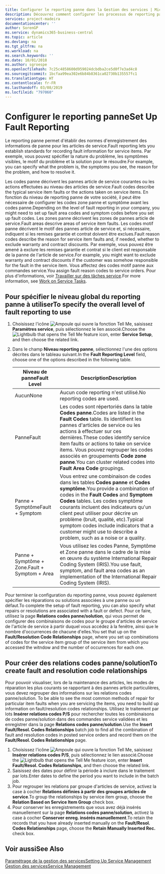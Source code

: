 ```yaml
---
title: Configurer le reporting panne dans la Gestion des services | Microsoft Docs
description: Découvrez comment configurer les processus de reporting panne.
services: project-madeira
documentationcenter: ''
author: SorenGP
ms.service: dynamics365-business-central
ms.topic: article
ms.devlang: na
ms.tgt_pltfrm: na
ms.workload: na
ms.search.keywords: ''
ms.date: 10/01/2018
ms.author: sgroespe
ms.openlocfilehash: 7c25c4858600d959024dcbdba2ce5d0f7e3ad4c8
ms.sourcegitcommit: 1bcfaa99ea302e6b84b8361ca02730b135557fc1
ms.translationtype: HT
ms.contentlocale: fr-FR
ms.lasthandoff: 03/08/2019
ms.locfileid: "797060"
---
```

# <a name="set-up-fault-reporting"></a><span data-ttu-id="6bdfc-103">Configurer le reporting panne</span><span class="sxs-lookup"><span data-stu-id="6bdfc-103">Set Up Fault Reporting</span></span>
<span data-ttu-id="6bdfc-104">Le reporting panne permet d'établir des normes d'enregistrement des informations de panne pour les articles de service.</span><span class="sxs-lookup"><span data-stu-id="6bdfc-104">Fault reporting lets you establish standards for recording fault information for service items.</span></span> <span data-ttu-id="6bdfc-105">Par exemple, vous pouvez spécifier la nature du problème, les symptômes visibles, le motif du problème et la solution pour le résoudre.</span><span class="sxs-lookup"><span data-stu-id="6bdfc-105">For example, you can specify what the problem is, the symptoms you see, the reason for the problem, and how to resolve it.</span></span>  

<span data-ttu-id="6bdfc-106">Les codes panne décrivent les pannes article de service courantes ou les actions effectuées au niveau des articles de service.</span><span class="sxs-lookup"><span data-stu-id="6bdfc-106">Fault codes describe the typical service item faults or the actions taken on service items.</span></span> <span data-ttu-id="6bdfc-107">En fonction du niveau de reporting panne de votre société, il peut être nécessaire de configurer les codes zone panne et symptôme avant les codes panne.</span><span class="sxs-lookup"><span data-stu-id="6bdfc-107">Depending on the level of fault reporting in your company, you might need to set up fault area codes and symptom codes before you set up fault codes.</span></span> <span data-ttu-id="6bdfc-108">Les zones panne décrivent les zones de pannes article de service.</span><span class="sxs-lookup"><span data-stu-id="6bdfc-108">Fault areas descrive areas of service item faults.</span></span> <span data-ttu-id="6bdfc-109">Les codes motif panne décrivent le motif des pannes article de service et, si nécessaire, indiquent si les remises garantie et contrat doivent être exclues.</span><span class="sxs-lookup"><span data-stu-id="6bdfc-109">Fault reason codes describe the reason for service item faults and, if needed, whether to exclude warranty and contract discounts.</span></span> <span data-ttu-id="6bdfc-110">Par exemple, vous pouvez être amené à exclure les remises garantie et contrat si le client est responsable de la panne de l'article de service.</span><span class="sxs-lookup"><span data-stu-id="6bdfc-110">For example, you might want to exclude warranty and contract discounts if the customer was somehow responsible for the fault in the service item.</span></span> <span data-ttu-id="6bdfc-111">Vous affectez des codes motif panne aux commandes service.</span><span class="sxs-lookup"><span data-stu-id="6bdfc-111">You assign fault reason codes to service orders.</span></span> <span data-ttu-id="6bdfc-112">Pour plus d'informations, voir [Travailler sur des tâches service](service-how-to-work-on-service-tasks.md).</span><span class="sxs-lookup"><span data-stu-id="6bdfc-112">For more information, see [Work on Service Tasks](service-how-to-work-on-service-tasks.md).</span></span>  

## <a name="to-specify-the-overall-level-of-fault-reporting-to-use"></a><span data-ttu-id="6bdfc-113">Pour spécifier le niveau global du reporting panne à utiliser</span><span class="sxs-lookup"><span data-stu-id="6bdfc-113">To specify the overall level of fault reporting to use</span></span>
1. <span data-ttu-id="6bdfc-114">Choisissez l'icône ![Ampoule qui ouvre la fonction Tell Me](media/ui-search/search_small.png "Dites-moi ce que vous voulez faire"), saisissez **Paramètres service**, puis sélectionnez le lien associé.</span><span class="sxs-lookup"><span data-stu-id="6bdfc-114">Choose the ![Lightbulb that opens the Tell Me feature](media/ui-search/search_small.png "Tell me what you want to do") icon, enter **Service Setup**, and then choose the related link.</span></span>
2. <span data-ttu-id="6bdfc-115">Dans le champ **Niveau reporting panne**, sélectionnez l'une des options décrites dans le tableau suivant.</span><span class="sxs-lookup"><span data-stu-id="6bdfc-115">In the **Fault Reporting Level** field, choose one of the options described in the following table.</span></span>  

    |<span data-ttu-id="6bdfc-116">**Niveau de panne**</span><span class="sxs-lookup"><span data-stu-id="6bdfc-116">**Fault Level**</span></span>|<span data-ttu-id="6bdfc-117">**Description**</span><span class="sxs-lookup"><span data-stu-id="6bdfc-117">**Description**</span></span>|  
    |------------|-------------|  
    |<span data-ttu-id="6bdfc-118">Aucun</span><span class="sxs-lookup"><span data-stu-id="6bdfc-118">None</span></span> | <span data-ttu-id="6bdfc-119">Aucun code reporting n'est utilisé.</span><span class="sxs-lookup"><span data-stu-id="6bdfc-119">No reporting codes are used.</span></span>|  
    |<span data-ttu-id="6bdfc-120">Panne</span><span class="sxs-lookup"><span data-stu-id="6bdfc-120">Fault</span></span> | <span data-ttu-id="6bdfc-121">Les codes sont répertoriés dans la table **Codes panne**.</span><span class="sxs-lookup"><span data-stu-id="6bdfc-121">Codes are listed in the **Fault Codes** table.</span></span> <span data-ttu-id="6bdfc-122">Ils identifient les pannes d'articles de service ou les actions à effectuer sur ces dernières.</span><span class="sxs-lookup"><span data-stu-id="6bdfc-122">These codes identify service item faults or actions to take on service items.</span></span> <span data-ttu-id="6bdfc-123">Vous pouvez regrouper les codes associés en groupements **Code zone panne**.</span><span class="sxs-lookup"><span data-stu-id="6bdfc-123">You can cluster related codes into **Fault Area Code** groupings.</span></span>|  
    |<span data-ttu-id="6bdfc-124">Panne + Symptôme</span><span class="sxs-lookup"><span data-stu-id="6bdfc-124">Fault + Symptom</span></span> | <span data-ttu-id="6bdfc-125">Vous entrez une combinaison de codes dans les tables **Codes panne** et **Codes symptôme**.</span><span class="sxs-lookup"><span data-stu-id="6bdfc-125">You provide a combination of codes in the **Fault Codes** and **Symptom Codes** tables.</span></span> <span data-ttu-id="6bdfc-126">Les codes symptôme courants incluent des indicateurs qu'un client peut utiliser pour décrire un problème (bruit, qualité, etc).</span><span class="sxs-lookup"><span data-stu-id="6bdfc-126">Typical symptom codes include indicators that a customer might use to describe a problem, such as a noise or a quality.</span></span>|  
    |<span data-ttu-id="6bdfc-127">Panne + Symptôme + Zone.</span><span class="sxs-lookup"><span data-stu-id="6bdfc-127">Fault + Symptom + Area</span></span> | <span data-ttu-id="6bdfc-128">Vous utilisez les codes Panne, Symptôme et Zone panne dans le cadre de la mise en œuvre du système International Repair Coding System (IRIS).</span><span class="sxs-lookup"><span data-stu-id="6bdfc-128">You use fault, symptom, and fault area codes as an implementation of the International Repair Coding System (IRIS).</span></span>|  

<span data-ttu-id="6bdfc-129">Pour terminer la configuration du reporting panne, vous pouvez également spécifier les réparations ou solutions associées à une panne ou un défaut.</span><span class="sxs-lookup"><span data-stu-id="6bdfc-129">To complete the setup of fault reporting, you can also specify what repairs or resolutions are associated with a fault or defect.</span></span> <span data-ttu-id="6bdfc-130">Pour ce faire, utilisez la page **Relations codes panne/solution**, qui vous permet de configurer des combinaisons de codes pour le groupe d'articles de service de l'article de service à partir duquel vous accédez à la fenêtre, ainsi que le nombre d'occurrences de chacune d'elles.</span><span class="sxs-lookup"><span data-stu-id="6bdfc-130">You set that up on the **Fault/Resolution Code Relationships** page, where you set up combinations of codes for the service item group of the service item from which you accessed the witndow and the number of occurrences for each one.</span></span>

## <a name="to-create-fault-and-resolution-code-relationships"></a><span data-ttu-id="6bdfc-131">Pour créer des relations codes panne/solution</span><span class="sxs-lookup"><span data-stu-id="6bdfc-131">To create fault and resolution code relationships</span></span>
<span data-ttu-id="6bdfc-132"><!--this needs to go in a working with topic--> Pour pouvoir visualiser, lors de la maintenance des articles, les modes de réparation les plus courants se rapportant à des pannes article particulières, vous devez regrouper des informations sur les relations codes panne/solution.</span><span class="sxs-lookup"><span data-stu-id="6bdfc-132"><!--this needs to go in a working with topic--> To be able to see the most common methods of repair for particular item faults when you are servicing the items, you need to build up information on fault/resolution codes relationships.</span></span> <span data-ttu-id="6bdfc-133">Utilisez le traitement par lots **Insérer relations codes P/S** pour rechercher toutes les combinaisons de codes panne/solution dans des commandes service validées et les enregistrer dans la page **Relations codes panne/solution**.</span><span class="sxs-lookup"><span data-stu-id="6bdfc-133">Use the **Insert Fault/Resol. Codes Relationships** batch job to find all the combination of fault and resolution codes in posted service orders and record them on the **Fault/Resol. Codes Relationships** page.</span></span>

1. <span data-ttu-id="6bdfc-134">Choisissez l'icône ![Ampoule qui ouvre la fonction Tell Me](media/ui-search/search_small.png "Dites-moi ce que vous voulez faire"), saisissez **Insérer relations codes P/S**, puis sélectionnez le lien associé.</span><span class="sxs-lookup"><span data-stu-id="6bdfc-134">Choose the ![Lightbulb that opens the Tell Me feature](media/ui-search/search_small.png "Tell me what you want to do") icon, enter **Insert Fault/Resol. Codes Relationships**, and then choose the related link.</span></span>  
2. <span data-ttu-id="6bdfc-135">Saisissez des dates pour définir la période à inclure dans le traitement par lots.</span><span class="sxs-lookup"><span data-stu-id="6bdfc-135">Enter dates to define the period you want to include in the batch job.</span></span>  
3. <span data-ttu-id="6bdfc-136">Pour regrouper les relations par groupe d'articles de service, activez la case à cocher **Relations définies à partir des groupes articles de service**.</span><span class="sxs-lookup"><span data-stu-id="6bdfc-136">To group the relationships by service item group, choose the **Relation Based on Service Item Group** check box.</span></span>  
4. <span data-ttu-id="6bdfc-137">Pour conserver les enregistrements que vous avez déjà insérés manuellement sur la page **Relations codes panne/solution**, activez la case à cocher **Conserver enreg. insérés manuellement**.</span><span class="sxs-lookup"><span data-stu-id="6bdfc-137">To retain the records that you have already inserted manually on the **Fault/Resol. Codes Relationships** page, choose the **Retain Manually Inserted Rec.** check box.</span></span>  

## <a name="see-also"></a><span data-ttu-id="6bdfc-138">Voir aussi</span><span class="sxs-lookup"><span data-stu-id="6bdfc-138">See Also</span></span>
[<span data-ttu-id="6bdfc-139">Paramétrage de la gestion des services</span><span class="sxs-lookup"><span data-stu-id="6bdfc-139">Setting Up Service Management</span></span>](service-setup-service.md)  
[<span data-ttu-id="6bdfc-140">Gestion des services</span><span class="sxs-lookup"><span data-stu-id="6bdfc-140">Service Management</span></span>](service-service.md)  
